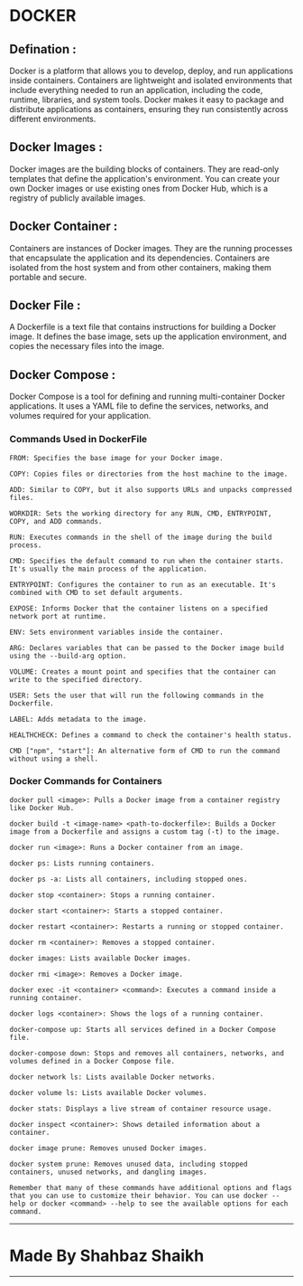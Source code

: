# DOCKER

## Defination :

Docker is a platform that allows you to develop, deploy, and run applications inside containers. Containers are lightweight and isolated environments that include everything needed to run an application, including the code, runtime, libraries, and system tools. Docker makes it easy to package and distribute applications as containers, ensuring they run consistently across different environments.

## Docker Images :

Docker images are the building blocks of containers. They are read-only templates that define the application's environment. You can create your own Docker images or use existing ones from Docker Hub, which is a registry of publicly available images.

## Docker Container :

Containers are instances of Docker images. They are the running processes that encapsulate the application and its dependencies. Containers are isolated from the host system and from other containers, making them portable and secure.

## Docker File :

 A Dockerfile is a text file that contains instructions for building a Docker image. It defines the base image, sets up the application environment, and copies the necessary files into the image.

## Docker Compose :
 Docker Compose is a tool for defining and running multi-container Docker applications. It uses a YAML file to define the services, networks, and volumes required for your application.

### Commands Used in DockerFile

```
FROM: Specifies the base image for your Docker image.

COPY: Copies files or directories from the host machine to the image.

ADD: Similar to COPY, but it also supports URLs and unpacks compressed files.

WORKDIR: Sets the working directory for any RUN, CMD, ENTRYPOINT, COPY, and ADD commands.

RUN: Executes commands in the shell of the image during the build process.

CMD: Specifies the default command to run when the container starts. It's usually the main process of the application.

ENTRYPOINT: Configures the container to run as an executable. It's combined with CMD to set default arguments.

EXPOSE: Informs Docker that the container listens on a specified network port at runtime.

ENV: Sets environment variables inside the container.

ARG: Declares variables that can be passed to the Docker image build using the --build-arg option.

VOLUME: Creates a mount point and specifies that the container can write to the specified directory.

USER: Sets the user that will run the following commands in the Dockerfile.

LABEL: Adds metadata to the image.

HEALTHCHECK: Defines a command to check the container's health status.

CMD ["npm", "start"]: An alternative form of CMD to run the command without using a shell.
```
### Docker Commands for Containers

```
docker pull <image>: Pulls a Docker image from a container registry like Docker Hub.

docker build -t <image-name> <path-to-dockerfile>: Builds a Docker image from a Dockerfile and assigns a custom tag (-t) to the image.

docker run <image>: Runs a Docker container from an image.

docker ps: Lists running containers.

docker ps -a: Lists all containers, including stopped ones.

docker stop <container>: Stops a running container.

docker start <container>: Starts a stopped container.

docker restart <container>: Restarts a running or stopped container.

docker rm <container>: Removes a stopped container.

docker images: Lists available Docker images.

docker rmi <image>: Removes a Docker image.

docker exec -it <container> <command>: Executes a command inside a running container.

docker logs <container>: Shows the logs of a running container.

docker-compose up: Starts all services defined in a Docker Compose file.

docker-compose down: Stops and removes all containers, networks, and volumes defined in a Docker Compose file.

docker network ls: Lists available Docker networks.

docker volume ls: Lists available Docker volumes.

docker stats: Displays a live stream of container resource usage.

docker inspect <container>: Shows detailed information about a container.

docker image prune: Removes unused Docker images.

docker system prune: Removes unused data, including stopped containers, unused networks, and dangling images.

Remember that many of these commands have additional options and flags that you can use to customize their behavior. You can use docker --help or docker <command> --help to see the available options for each command.

```

<hr/>

# Made By Shahbaz Shaikh
<hr/>
